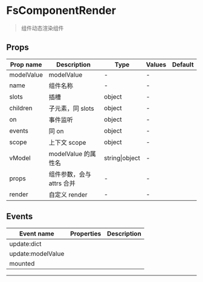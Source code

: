 # FsComponentRender

> 组件动态渲染组件

## Props

| Prop name  | Description               | Type           | Values | Default |
| ---------- | ------------------------- | -------------- | ------ | ------- |
| modelValue | modelValue                | -              | -      |         |
| name       | 组件名称                  | -              | -      |         |
| slots      | 插槽                      | object         | -      |         |
| children   | 子元素，同 slots          | object         | -      |         |
| on         | 事件监听                  | object         | -      |         |
| events     | 同 on                     | object         | -      |         |
| scope      | 上下文 scope              | object         | -      |         |
| vModel     | modelValue 的属性名       | string\|object | -      |         |
| props      | 组件参数，会与 attrs 合并 | -              | -      |         |
| render     | 自定义 render             | -              | -      |         |

## Events

| Event name        | Properties | Description |
| ----------------- | ---------- | ----------- |
| update:dict       |            |
| update:modelValue |            |
| mounted           |            |

---
